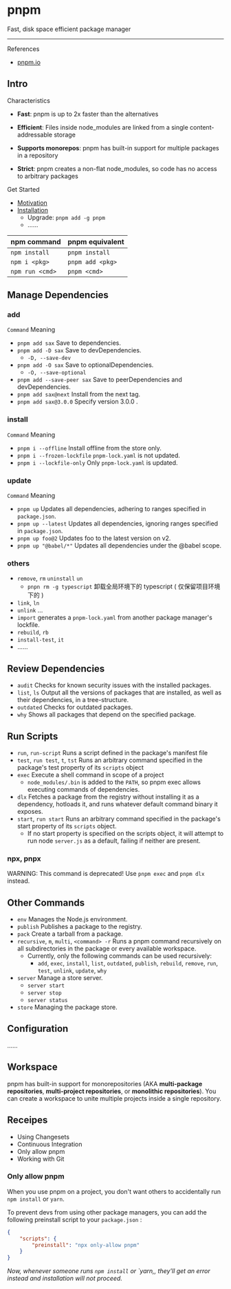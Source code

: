 # pnpm

Fast, disk space efficient package manager

---

References

- [pnpm.io](https://pnpm.io/)

## Intro

Characteristics

-   **Fast**:
    pnpm is up to 2x faster than the alternatives

-   **Efficient**:
    Files inside node_modules are linked from a single content-addressable storage

-   **Supports monorepos**:
    pnpm has built-in support for multiple packages in a repository

-   **Strict**:
    pnpm creates a non-flat node_modules, so code has no access to arbitrary packages

Get Started

- [Motivation](https://pnpm.io/motivation)
- [Installation](https://pnpm.io/installation)
    - Upgrade: `pnpm add -g pnpm`
    - ……

| npm command     | pnpm equivalent  |
| --------------- | ---------------- |
| `npm install`   | `pnpm install`   |
| `npm i <pkg>`   | `pnpm add <pkg>` |
| `npm run <cmd>` | `pnpm <cmd>`     |

## Manage Dependencies

### add

`Command` Meaning

- `pnpm add sax` Save to dependencies.
- `pnpm add -D sax` Save to devDependencies.
    - `-D, --save-dev`
- `pnpm add -O sax` Save to optionalDependencies.
    - `-O, --save-optional`
- `pnpm add --save-peer sax` Save to  peerDependencies and devDependencies.
- `pnpm add sax@next` Install from the next tag.
- `pnpm add sax@3.0.0` Specify version 3.0.0 .

### install

`Command` Meaning

- `pnpm i --offline` Install offline from the store only.
- `pnpm i --frozen-lockfile` `pnpm-lock.yaml` is not updated.
- `pnpm i --lockfile-only` Only `pnpm-lock.yaml` is updated.

### update

`Command` Meaning

- `pnpm up` Updates all dependencies, adhering to ranges specified in `package.json`.
- `pnpm up --latest` Updates all dependencies, ignoring ranges specified in `package.json`.
- `pnpm up foo@2` Updates foo to the latest version on v2.
- `pnpm up "@babel/*"` Updates all dependencies under the @babel scope.

### others

- `remove`, `rm` `uninstall` `un`
    - `pnpn rm -g typescript` 卸载全局环境下的 typescript ( 仅保留项目环境下的 )
- `link`, `ln`
- `unlink` …
- `import` generates a `pnpm-lock.yaml` from another package manager's lockfile.
- `rebuild`, `rb`
- `install-test`, `it`
- ……

## Review Dependencies

- `audit` Checks for known security issues with the installed packages.
- `list`, `ls` Output all the versions of packages that are installed,
    as well as their dependencies, in a tree-structure.
- `outdated` Checks for outdated packages.
- `why` Shows all packages that depend on the specified package.

## Run Scripts

- `run`, `run-script` Runs a script defined in the package's manifest file
- `test`, `run test`, `t`, `tst` Runs an arbitrary command specified in the package's test property of its `scripts` object
- `exec` Execute a shell command in scope of a project
    - `node_modules/.bin` is added to the `PATH`, so pnpm exec allows executing commands of dependencies.
- `dlx` Fetches a package from the registry without installing it as a dependency, hotloads it, and runs whatever default command binary it exposes.
- `start`, `run start` Runs an arbitrary command specified in the package's start property of its `scripts` object.
    - If no start property is specified on the scripts object, it will attempt to run node `server.js` as a default, failing if neither are present.

### npx, pnpx

WARNING: This command is deprecated! Use `pnpm exec` and `pnpm dlx` instead.

## Other Commands

- `env` Manages the Node.js environment.
- `publish` Publishes a package to the registry.
- `pack` Create a tarball from a package.
- `recursive`, `m`, `multi`, `<command> -r` Runs a pnpm command recursively on all subdirectories in the package or every available workspace.
    - Currently, only the following commands can be used recursively:
        - `add`, `exec`, `install`, `list`, `outdated`, `publish`, `rebuild`, `remove`, `run`, `test`, `unlink`, `update`, `why`
- `server` Manage a store server.
    - `server start`
    - `server stop`
    - `server status`
- `store` Managing the package store.

## Configuration

……

## Workspace

pnpm has built-in support for monorepositories
(AKA **multi-package repositories**, **multi-project repositories**, or **monolithic repositories**).
You can create a workspace to unite multiple projects inside a single repository.

## Receipes

- Using Changesets
- Continuous Integration
- Only allow pnpm
- Working with Git

### Only allow pnpm

When you use pnpm on a project,
you don't want others to accidentally run `npm install` or `yarn`.

To prevent devs from using other package managers,
you can add the following preinstall script to your `package.json` :

```json
{
    "scripts": {
        "preinstall": "npx only-allow pnpm"
    }
}
```

_Now, whenever someone runs `npm install` or `yarn,,_
_they'll get an error instead and installation will not proceed._
